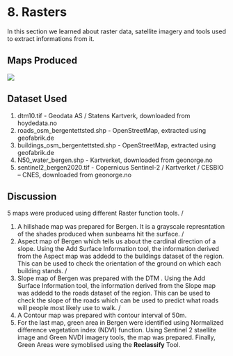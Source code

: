 # 8. Rasters
In this section we learned about raster data, satellite imagery and tools used to extract informations from it.

## Maps Produced

![](https://github.com/rahulse10/Introduction_to_GIS/blob/main/8.%20Rasters/Hillshade.jpg)

## Dataset Used 

1. dtm10.tif - Geodata AS / Statens Kartverk, downloaded from hoydedata.no
2. roads_osm_bergentettsted.shp - OpenStreetMap, extracted using geofabrik.de
3. buildings_osm_bergentettsted.shp - OpenStreetMap, extracted using geofabrik.de
4. N50_water_bergen.shp - Kartverket, downloaded from geonorge.no
5. sentinel2_bergen2020.tif - Copernicus Sentinel-2 / Kartverket / CESBIO – CNES, downloaded from geonorge.no

## Discussion
5 maps were produced using different Raster function tools. /
1. A hillshade map was prepared for Bergen. It is a grayscale represntation of the shades produced when sunbeams hit the surface. /
2. Aspect map of Bergen which tells us about the cardinal direction of a slope. Using the Add Surface Information tool, the information derived from the Aspect map was addedd to the buildings dataset of the region. 
This can be used to check the orientation of the ground on which each building stands. /
3. Slope map of Bergen was prepared with the DTM . Using the Add Surface Information tool, the information derived from the Slope map was addedd to the roads dataset of the region.
This can be used to check the slope of the roads which can be used to predict what roads will people most likely use to walk. /
4. A Contour map was prepared with contour interval of 50m.
5. For the last map, green area in Bergen were identified using Normalized difference vegetation index (NDVI) function. Using Sentinel 2 staellite image and Green NVDI imagery tools, the map was prepared. 
Finally, Green Areas were symoblised using the **Reclassify** Tool. 
